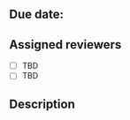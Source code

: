 ## Due date:

<!--
  This should be two weeks from the publish date of the proposal.
  One week extensions will be granted in the case of critical contributors being unavaliable or the author's personal avalibility.
-->

<yyyy-mm-dd>

## Assigned reviewers

<!--
  Suggest two members of @WordPress/openverse to review the discussion.
  Please share the reasoning between choosing these members. Ideally,
  authors should select contributors who:

  - Have relevant expertise with the subject matter of the project
  - Work frequently with the parts of code this will change the most
  - Has expressed interest in this project
-->

- [ ] TBD
- [ ] TBD

## Description

<!-- Start the conversation. Please @ anyone relevant and try to ask questions to help facilate discussion. Try not to repeat anything here that is better suited for the proposal itself.  -->
